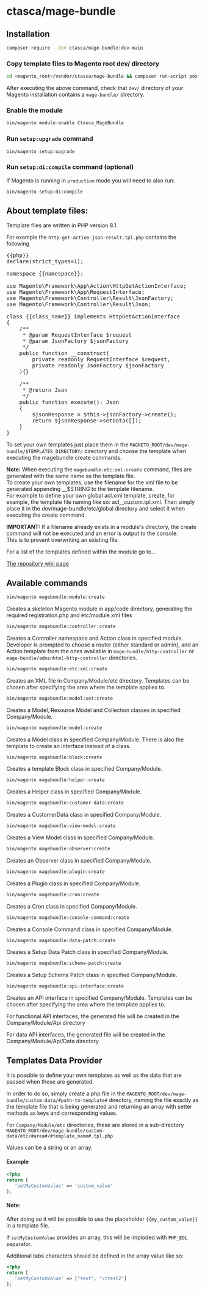 # ctasca/mage-bundle

## Installation
```bash
composer require --dev ctasca/mage-bundle:dev-main
```
### Copy template files to Magento root dev/ directory

```bash
cd <magento_root>/vendor/ctasca/mage-bundle && composer run-script post-install-cmd
```
<p>After executing the above command, check that <code>dev/</code> directory of your Magento installation contains a <code>mage-bundle/</code> directory.</p>

### Enable the module
```bash
bin/magento module:enable Ctasca_MageBundle
```

### Run <code>setup:upgrade</code> command
```bash
bin/magento setup:upgrade
```

### Run <code>setup:di:compile</code> command (optional)
<p>If Magento is running in <code>production</code> mode you will need to also run:</p>

```bash
bin/magento setup:di:compile
```

## About template files:
<p>Template files are written in PHP version 8.1.</p>
<p>For example the <code>http-get-action-json-result.tpl.php</code> contains the following</p>

<pre>
{{php}}
declare(strict_types=1);

namespace {{namespace}};

use Magento\Framework\App\Action\HttpGetActionInterface;
use Magento\Framework\App\RequestInterface;
use Magento\Framework\Controller\Result\JsonFactory;
use Magento\Framework\Controller\Result\Json;

class {{class_name}} implements HttpGetActionInterface
{
    /**
     * @param RequestInterface $request
     * @param JsonFactory $jsonFactory
     */
    public function __construct(
        private readonly RequestInterface $request,
        private readonly JsonFactory $jsonFactory
    ){}

    /**
     * @return Json
     */
    public function execute(): Json
    {
        $jsonResponse = $this->jsonFactory->create();
        return $jsonResponse->setData([]);
    }
}
</pre>

<p>To set your own templates just place them in the <code>MAGNETO_ROOT/dev/mage-bundle/$TEMPLATES_DIRECTORY/</code> directory and choose the template when executing the magebundle create commands.</p>
<p><strong>Note:</strong> When executing the <code>magebundle:etc:xml:create</code> command, files are generated with the same name as the template file.<br>To create your own templates, use the filename for the xml file to be generated appending __$STRING to the template filename.<br>For example to define your own global acl.xml template, create, for example, the template file naming like so: acl__custom.tpl.xml. Then simply place it in the dev/mage-bundle/etc/global directory and select it when executing the create command.</p>
<p><strong>IMPORTANT:</strong> If a filename already exists in a module's directory, the create command will not be executed and an error is output to the console.<br>This is to prevent overwriting an existing file.</p>

<p>For a list of the templates defined within the module go to...</p>

[The repository wiki page](https://github.com/ctasca/mage-bundle/wiki)

## Available commands
```bash
bin/magento magebundle:module:create
```
Creates a skeleton Magento module in app/code directory, generating the required registration.php and etc/module.xml files

```bash
bin/magento magebundle:controller:create
```
Creates a Controller namespace and Action class in specified module.
Developer is prompted to choose a router (either standard or admin), and an Action template from the ones available in <code>mage-bundle/http-controller</code> or <code>mage-bundle/adminhtml-http-controller</code> directories.

```bash
bin/magento magebundle:etc:xml:create
```
Creates an XML file in Company/Module/etc directory. Templates can be chosen after specifying the area where the template applies to.

```bash
bin/magento magebundle:model:set:create
```
Creates a Model, Resource Model and Collection classes in specified Company/Module.

```bash
bin/magento magebundle:model:create
```
Creates a Model class in specified Company/Module. There is also the template to create an interface instead of a class.

```bash
bin/magento magebundle:block:create
```
Creates a template Block class in specified Company/Module.

```bash
bin/magento magebundle:helper:create
```
Creates a Helper class in specified Company/Module.

```bash
bin/magento magebundle:customer-data:create
```
Creates a CustomerData class in specified Company/Module. 

```bash
bin/magento magebundle:view-model:create
```
Creates a View Model class in specified Company/Module.

```bash
bin/magento magebundle:observer:create
```
Creates an Observer class in specified Company/Module.

```bash
bin/magento magebundle:plugin:create
```
Creates a Plugin class in specified Company/Module.

```bash
bin/magento magebundle:cron:create
```
Creates a Cron class in specified Company/Module.

```bash
bin/magento magebundle:console-command:create
```
Creates a Console Command class in specified Company/Module.

```bash
bin/magento magebundle:data-patch:create
```
Creates a Setup Data Patch class in specified Company/Module.

```bash
bin/magento magebundle:schema-patch:create
```
Creates a Setup Schema Patch class in specified Company/Module.

```bash
bin/magento magebundle:api-interface:create
```
<p>Creates an API interface in specified Company/Module. Templates can be chosen after specifying the area where the template applies to.</p>
<p>For functional API interfaces, the generated file will be created in the Company/Module/Api directory</p>
<p>For data API interfaces, the generated file will be created in the Company/Module/Api/Data directory</p>

## Templates Data Provider
<p>It is possible to define your own templates as well as the data that are passed when these are generated.</p>
<p>In order to do so, simply create a php file in the <code>MAGENTO_ROOT/dev/mage-bundle/custom-data/#path-to-template#</code> directory, naming the file exactly as the template file that is being generated and returning an array with setter methods as keys and corresponding values.</p>
<p>For <code>Company/Module/etc</code> directories, these are stored in a sub-directory <code>MAGENTO_ROOT/dev/mage-bundle/custom-data/etc/#area#/#template_name#.tpl.php</code></p>
<p>Values can be a string or an array.</p>

#### Example
```php
<?php
return [
   'setMyCustomValue' => 'custom_value'
];
```
#### Note:
<p>After doing so it will be possible to use the placeholder <code>{{my_custom_value}}</code> in a template file.</p>
<p>If <code>setMyCustomValue</code> provides an array, this will be imploded with <code>PHP_EOL</code> separator.</p>
<p>Additional tabs characters should be defined in the array value like so:</p>


```php
<?php
return [
   'setMyCustomValue' => ["test", "\ttest2"]
];
```

